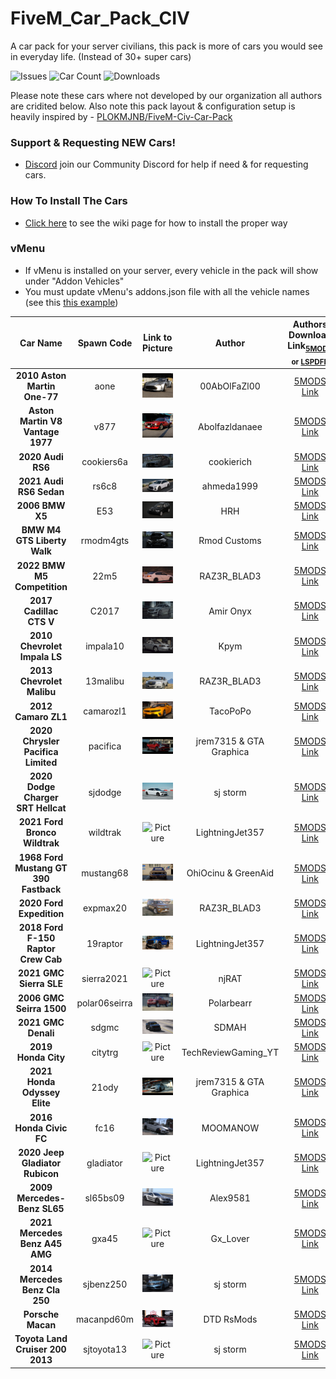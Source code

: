 # FiveM_Car_Pack_CIV
A car pack for your server civilians, this pack is more of cars you would see in everyday life. (Instead of 30+ super cars)

![Issues](https://img.shields.io/github/issues/Mega-Development-Resources/FiveM_Car_Pack_CIV?style=for-the-badge&logo=github)
![Car Count](https://img.shields.io/badge/Car%20Count-29-brightgreen?style=for-the-badge)
![Downloads](https://img.shields.io/github/downloads/Mega-Development-Resources/FiveM_Car_Pack_CIV/total?style=for-the-badge)

Please note these cars where not developed by our organization all authors are cridited below. Also note this pack layout & configuration setup is heavily inspired by - [PLOKMJNB/FiveM-Civ-Car-Pack](https://github.com/PLOKMJNB/FiveM-Civ-Car-Pack)

### Support & Requesting NEW Cars!
- [Discord](https://github.com/PLOKMJNB/FiveM-Civ-Car-Pack/wiki/VPS-installation) join our Community Discord for help if need & for requesting cars.


### How To Install The Cars
- [Click here](https://github.com/PLOKMJNB/FiveM-Civ-Car-Pack/wiki/VPS-installation) to see the wiki page for how to install the proper way


### vMenu
- If vMenu is installed on your server, every vehicle in the pack will show under "Addon Vehicles"
- You must update vMenu's addons.json file with all the vehicle names (see this [this example](example_vmenu_addons.json))


| Car Name | Spawn Code  | Link to Picture | Author | Authors Download Link<sub>[5MODS](https://gta5-mods.com/) or [LSPDFR](https://www.lcpdfr.com/)</sub> | Status | Extra Notes |
| :-: | :-: | :-: | :-: | :-: | :-: | :-: |
| **2010 Aston Martin One-77** | aone | ![Picture](./img/aone.webp) | 00AbOlFaZl00 | [5MODS Link](https://www.gta5-mods.com/vehicles/2010-aston-martin-one-77-add-on-template) | ✔️ |
| **Aston Martin V8 Vantage 1977** | v877 | ![Picture](./img/v877.webp) | Abolfazldanaee | [5MODS Link](https://www.gta5-mods.com/vehicles/aston-martin-v8-vantage-1977-add-on-template-extras) | ✔️ |
| **2020 Audi RS6** | cookiers6a | ![Picture](./img/cookiers6a.png) | cookierich | [5MODS Link](https://www.gta5-mods.com/vehicles/audi-rs6-2020-abt-add-on-fivem-tuning) | ✔️ |
| **2021 Audi RS6 Sedan** | rs6c8 | ![Picture](./img/rs6c8.webp) | ahmeda1999 | [5MODS Link](https://www.gta5-mods.com/vehicles/2021-audi-rs6-sedan-c8-add-on) | ✔️ |
| **2006 BMW X5** | E53 | ![Picture](./img/E53.webp) | HRH | [5MODS Link](https://www.gta5-mods.com/vehicles/2006-bmw-x5-4-8is-individual-e53-fl-add-on-replace-tuning-extras) | ✔️ |
| **BMW M4 GTS Liberty Walk** | rmodm4gts | ![Picture](./img/rmodm4gts.webp) | Rmod Customs | [5MODS Link](https://www.gta5-mods.com/vehicles/bmw-m4-gts-liberty-walk) | ✔️ |
| **2022 BMW M5 Competition** | 22m5 | ![Picture](./img/22m5.webp) | RAZ3R_BLAD3 | [5MODS Link](https://www.gta5-mods.com/vehicles/2022-bmw-m5-compe) | ✔️ |
| **2017 Cadillac CTS V** | C2017 | ![Picture](./img/C2017.webp) | Amir Onyx | [5MODS Link](https://www.gta5-mods.com/vehicles/cadillac-cts-v-2017-add-on) | ✔️ |
| **2010 Chevrolet Impala LS** | impala10 | ![Picture](./img/impala10.webp) | Kpym | [5MODS Link](https://www.gta5-mods.com/vehicles/chevrolet-impala-2010-add-on-replace-fivem-lods) | ✔️ |
| **2013 Chevrolet Malibu** | 13malibu | ![Picture](./img/13malibu.webp) | RAZ3R_BLAD3 | [5MODS Link](https://www.gta5-mods.com/vehicles/2013-chevrolet-malibu-add-on) | ✔️ |
| **2012 Camaro ZL1** | camarozl1 | ![Picture](./img/camarozl1.webp) | TacoPoPo | [5MODS Link](https://www.gta5-mods.com/vehicles/2012-camaro-zl1-add-on-fivem-template-lods) | ✔️ |
| **2020 Chrysler Pacifica Limited** | pacifica | ![Picture](./img/pacifica.webp) | jrem7315 & GTA Graphica | [5MODS Link](https://www.gta5-mods.com/vehicles/2020-chrysler-pacifica-limited) | ✔️ |
| **2020 Dodge Charger SRT Hellcat** | sjdodge | ![Picture](./img/sjdodge.webp) | sj storm | [5MODS Link](https://www.gta5-mods.com/vehicles/2020-dodge-charger-srt-hellcat-addon-tuning-extras) | ✔️ |
| **2021 Ford Bronco Wildtrak** | wildtrak | ![Picture](./img/wildtrak.png) | LightningJet357 | [5MODS Link](https://www.gta5-mods.com/vehicles/2021-ford-bronco-wildtrak-add-on-fivem) | ✔️ |
| **1968 Ford Mustang GT 390 Fastback** | mustang68 | ![Picture](./img/mustang68.webp) | OhiOcinu & GreenAid | [5MODS Link](https://www.gta5-mods.com/vehicles/1968-ford-mustang-gt-390-fastback-add-on-extras-lods-template-tunings) | ✔️ |
| **2020 Ford Expedition** | expmax20 | ![Picture](./img/expmax20.webp) | RAZ3R_BLAD3 | [5MODS Link](https://www.gta5-mods.com/vehicles/2020-ford-expedition-max-add-on) | ✔️ |
| **2018 Ford F-150 Raptor Crew Cab** | 19raptor | ![Picture](./img/19raptor.webp) | LightningJet357 | [5MODS Link](https://www.gta5-mods.com/vehicles/2018-ford-f-150-raptor-crew-cab-oiv-add-on-tuning-fivem) | ✔️ |
| **2021 GMC Sierra SLE** | sierra2021 | ![Picture](./img/sierra2021.webp) | njRAT | [5MODS Link](https://www.gta5-mods.com/vehicles/gmc-sierra-2021-sle-add-on-fivem) | ✔️ |
| **2006 GMC Seirra 1500** | polar06seirra | ![Picture](./img/polar06seirra.webp) | Polarbearr | [5MODS Link](https://www.gta5-mods.com/vehicles/2006-gmc-seirra-1500-add-on-fivem) | ✔️ |
| **2021 GMC Denali** | sdgmc | ![Picture](./img/sdgmc.webp) | SDMAH | [5MODS Link](https://www.gta5-mods.com/vehicles/gmc-denali-2021-add-on) | ✔️ |
| **2019 Honda City** | citytrg | ![Picture](./img/citytrg.webp) | TechReviewGaming_YT | [5MODS Link](https://www.gta5-mods.com/vehicles/honda-city-2019-addon-extras) | ✔️ |
| **2021 Honda Odyssey Elite** | 21ody | ![Picture](./img/21ody.webp) | jrem7315 & GTA Graphica | [5MODS Link](https://www.gta5-mods.com/vehicles/2021-honda-odyssey-elite-add-on) | ✔️ |
| **2016 Honda Civic FC** | fc16 | ![Picture](./img/fc16.webp) | MOOMANOW | [5MODS Link](https://www.gta5-mods.com/vehicles/honda-civic-fc-2016-add-on) | ✔️ |
| **2020 Jeep Gladiator Rubicon** | gladiator | ![Picture](./img/gladiator.webp) | LightningJet357 | [5MODS Link](https://www.gta5-mods.com/vehicles/2020-jeep-gladiator-rubicon-add-on-fivem-lods-template) | ✔️ |
| **2009 Mercedes-Benz SL65** | sl65bs09 | ![Picture](./img/sl65bs09.webp) | Alex9581 | [5MODS Link](https://www.gta5-mods.com/vehicles/2009-mercedes-benz-sl65-amg-black-series-add-on-template-tuning-vehfuncs-v) | ✔️ |
| **2021 Mercedes Benz A45 AMG** | gxa45 | ![Picture](./img/gxa45.webp) | Gx_Lover | [5MODS Link](https://www.gta5-mods.com/vehicles/2021-mercedes-benz-a45-amg-addon-brabus-kit) | ✔️ |
| **2014 Mercedes Benz Cla 250** | sjbenz250 | ![Picture](./img/sjbenz250.webp) | sj storm | [5MODS Link](https://www.gta5-mods.com/vehicles/mercedes-benz-cla-250-2014-addon-tuning-extras) | ✔️ |
| **Porsche Macan** | macanpd60m | ![Picture](./img/macanpd60m.webp) | DTD RsMods | [5MODS Link](https://www.gta5-mods.com/vehicles/porsche-macan-prior-design-addon) | ✔️ |
| **Toyota Land Cruiser 200 2013** | sjtoyota13 | ![Picture](./img/sjtoyota13.webp) | sj storm | [5MODS Link](https://www.gta5-mods.com/vehicles/toyota-land-cruiser-200-2013-add-on-extras) | ✔️ |
